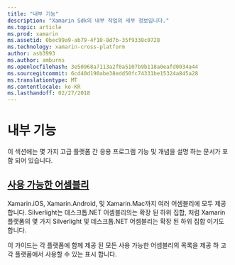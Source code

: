```yaml
---
title: "내부 기능"
description: "Xamarin Sdk의 내부 작업의 세부 정보입니다."
ms.topic: article
ms.prod: xamarin
ms.assetid: 0bec99a9-ab79-4f10-8d7b-35f9338c0728
ms.technology: xamarin-cross-platform
author: asb3993
ms.author: amburns
ms.openlocfilehash: 3e50968a7113a2f0a5107b9b118a0eafd0034a44
ms.sourcegitcommit: 6cd40d190abe38edd50fc74331be15324a845a28
ms.translationtype: MT
ms.contentlocale: ko-KR
ms.lasthandoff: 02/27/2018
---
```

# <a name="internals"></a>내부 기능

이 섹션에는 몇 가지 고급 플랫폼 간 응용 프로그램 기능 및 개념을 설명 하는 문서가 포함 되어 있습니다.


## <a name="available-assembliescross-platforminternalsavailable-assembliesmd"></a>[사용 가능한 어셈블리](~/cross-platform/internals/available-assemblies.md)

Xamarin.iOS, Xamarin.Android, 및 Xamarin.Mac까지 여러 어셈블리에 모두 제공 합니다. Silverlight는 데스크톱.NET 어셈블리의는 확장 된 하위 집합, 처럼 Xamarin 플랫폼의 몇 가지 Silverlight 및 데스크톱.NET 어셈블리는 확장 된 하위 집합 이기도 합니다.

이 가이드는 각 플랫폼에 함께 제공 된 모든 사용 가능한 어셈블리의 목록을 제공 하 고 각 플랫폼에서 사용할 수 있는 표시 합니다.



